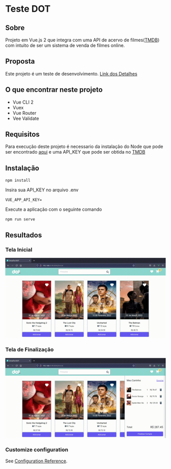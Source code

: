 # Teste DOT

## Sobre

Projeto em Vue.js 2 que integra com uma API de acervo de filmes([TMDB](https://developers.themoviedb.org/3/getting-started/introduction)) com intuito de ser um sistema de venda de filmes online.

## Proposta

Este projeto é um teste de desenvolvimento.
[Link dos Detalhes](https://docs.google.com/document/d/1UF7uFuOgr8CQCmArq7n9q7A0fePZ1C_KRWvJbxbfhWQ/edit)

## O que encontrar neste projeto

* Vue CLI 2
* Vuex 
* Vue Router
* Vee Validate

## Requisitos

Para execução deste projeto é necessario da instalação do Node que pode ser encontrado [aqui](https://nodejs.org/en/) e uma API_KEY que pode ser obtida no [TMDB](https://developers.themoviedb.org/3/getting-started/introduction)
## Instalação
```
npm install
```

Insira sua API_KEY no arquivo .env
```
VUE_APP_API_KEY=
```

Execute a aplicação com o seguinte comando
```
npm run serve
```


## Resultados

### Tela Inicial
![TelaInicial](/public/readme/tela-inicial.gif)

### Tela de Finalização
![TelaFinalizacao](/public/readme/tela-finalizar.gif)

### Customize configuration
See [Configuration Reference](https://cli.vuejs.org/config/).
